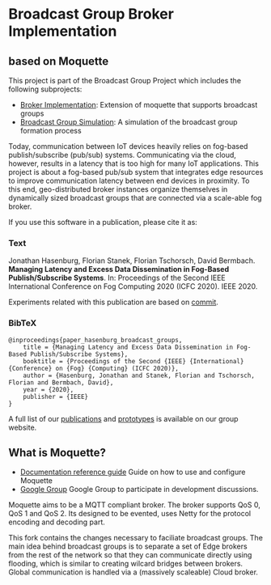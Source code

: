 # Broadcast Group Broker Implementation
## based on Moquette

This project is part of the Broadcast Group Project which includes the following subprojects:
* [Broker Implementation](https://github.com/MoeweX/moquette): Extension of moquette that supports broadcast groups
* [Broadcast Group Simulation](https://github.com/MoeweX/broadcast-group-simulation): A simulation of the broadcast group formation process

Today, communication between IoT devices heavily relies on fog-based publish/subscribe (pub/sub) systems. Communicating via the cloud, however, results in a latency that is too high for many IoT applications. This project is about a fog-based pub/sub system that integrates edge resources to improve communication latency between end devices in proximity. To this end, geo-distributed broker instances organize themselves in dynamically sized broadcast groups that are connected via a scale-able fog broker.

If you use this software in a publication, please cite it as:

### Text
Jonathan Hasenburg, Florian Stanek, Florian Tschorsch, David Bermbach. **Managing Latency and Excess Data Dissemination in Fog-Based Publish/Subscribe Systems**. In: Proceedings of the Second IEEE International Conference on Fog Computing 2020 (ICFC 2020). IEEE 2020.

Experiments related with this publication are based on [commit](https://github.com/MoeweX/moquette/tree/a964cadc1083fe695eb5eb3022a8bef5ec9a7f06).

### BibTeX
```
@inproceedings{paper_hasenburg_broadcast_groups,
	title = {Managing Latency and Excess Data Dissemination in Fog-Based Publish/Subscribe Systems},
	booktitle = {Proceedings of the Second {IEEE} {International} {Conference} on {Fog} {Computing} (ICFC 2020)},
	author = {Hasenburg, Jonathan and Stanek, Florian and Tschorsch, Florian and Bermbach, David},
	year = {2020},
	publisher = {IEEE}
}
```

A full list of our [publications](https://www.mcc.tu-berlin.de/menue/forschung/publikationen/parameter/en/) and [prototypes](https://www.mcc.tu-berlin.de/menue/forschung/prototypes/parameter/en/) is available on our group website.

## What is Moquette?

* [Documentation reference guide](http://andsel.github.io/moquette/) Guide on how to use and configure Moquette
* [Google Group](https://groups.google.com/forum/#!forum/moquette-mqtt) Google Group to participate in development discussions.

Moquette aims to be a MQTT compliant broker. The broker supports QoS 0, QoS 1 and QoS 2.
Its designed to be evented, uses Netty for the protocol encoding and decoding part.

This fork contains the changes necessary to faciliate broadcast groups.
The main idea behind broadcast groups is to separate a set of Edge brokers from the rest of the network so that they can communicate directly using flooding, which is similar to creating wilcard bridges between brokers.
Global communication is handled via a (massively scaleable) Cloud broker.



